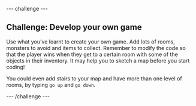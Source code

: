 --- challenge ---

## Challenge: Develop your own game

Use what you’ve learnt to create your own game. Add lots of rooms, monsters to avoid and items to collect. Remember to modify the code so that the player wins when they get to a certain room with some of the objects in their inventory. It may help you to sketch a map before you start coding!

You could even add stairs to your map and have more than one level of rooms, by typing `go up` and `go down`.

--- /challenge ---
